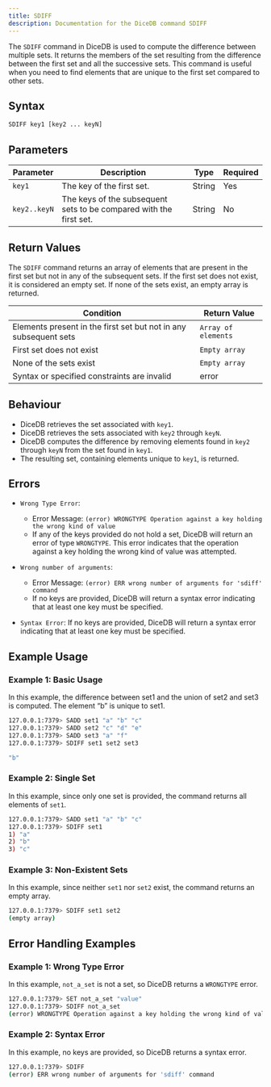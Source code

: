 ```yaml
---
title: SDIFF
description: Documentation for the DiceDB command SDIFF
---
```


The `SDIFF` command in DiceDB is used to compute the difference between multiple sets. It returns the members of the set resulting from the difference between the first set and all the successive sets. This command is useful when you need to find elements that are unique to the first set compared to other sets.

## Syntax

```bash
SDIFF key1 [key2 ... keyN]
```

## Parameters

| Parameter    | Description                                                        | Type   | Required |
| ------------ | ------------------------------------------------------------------ | ------ | -------- |
| `key1`       | The key of the first set.                                          | String | Yes      |
| `key2..keyN` | The keys of the subsequent sets to be compared with the first set. | String | No       |

## Return Values

The `SDIFF` command returns an array of elements that are present in the first set but not in any of the subsequent sets. If the first set does not exist, it is considered an empty set. If none of the sets exist, an empty array is returned.

| Condition                                                        | Return Value        |
| ---------------------------------------------------------------- | ------------------- |
| Elements present in the first set but not in any subsequent sets | `Array of elements` |
| First set does not exist                                         | `Empty array`       |
| None of the sets exist                                           | `Empty array`       |
| Syntax or specified constraints are invalid                      | error               |

## Behaviour

- DiceDB retrieves the set associated with `key1`.
- DiceDB retrieves the sets associated with `key2` through `keyN`.
- DiceDB computes the difference by removing elements found in `key2` through `keyN` from the set found in `key1`.
- The resulting set, containing elements unique to `key1`, is returned.

## Errors

- `Wrong Type Error`:

  - Error Message: `(error) WRONGTYPE Operation against a key holding the wrong kind of value`
  - If any of the keys provided do not hold a set, DiceDB will return an error of type `WRONGTYPE`. This error indicates that the operation against a key holding the wrong kind of value was attempted.

- `Wrong number of arguments`:

  - Error Message: `(error) ERR wrong number of arguments for 'sdiff' command`
  - If no keys are provided, DiceDB will return a syntax error indicating that at least one key must be specified.

- `Syntax Error`: If no keys are provided, DiceDB will return a syntax error indicating that at least one key must be specified.

## Example Usage

### Example 1: Basic Usage

In this example, the difference between set1 and the union of set2 and set3 is computed. The element “b” is unique to set1.

```bash
127.0.0.1:7379> SADD set1 "a" "b" "c"
127.0.0.1:7379> SADD set2 "c" "d" "e"
127.0.0.1:7379> SADD set3 "a" "f"
127.0.0.1:7379> SDIFF set1 set2 set3

"b"
```

### Example 2: Single Set

In this example, since only one set is provided, the command returns all elements of `set1`.

```bash
127.0.0.1:7379> SADD set1 "a" "b" "c"
127.0.0.1:7379> SDIFF set1
1) "a"
2) "b"
3) "c"
```

### Example 3: Non-Existent Sets

In this example, since neither `set1` nor `set2` exist, the command returns an empty array.

```bash
127.0.0.1:7379> SDIFF set1 set2
(empty array)
```

## Error Handling Examples

### Example 1: Wrong Type Error

In this example, `not_a_set` is not a set, so DiceDB returns a `WRONGTYPE` error.

```bash
127.0.0.1:7379> SET not_a_set "value"
127.0.0.1:7379> SDIFF not_a_set
(error) WRONGTYPE Operation against a key holding the wrong kind of value
```

### Example 2: Syntax Error

In this example, no keys are provided, so DiceDB returns a syntax error.

```bash
127.0.0.1:7379> SDIFF
(error) ERR wrong number of arguments for 'sdiff' command

```
